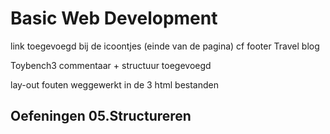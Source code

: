 # Basic Web Development
link toegevoegd bij de icoontjes (einde van de pagina) cf footer Travel blog

Toybench3 commentaar + structuur toegevoegd

lay-out fouten weggewerkt in de 3 html bestanden
## Oefeningen 05.Structureren